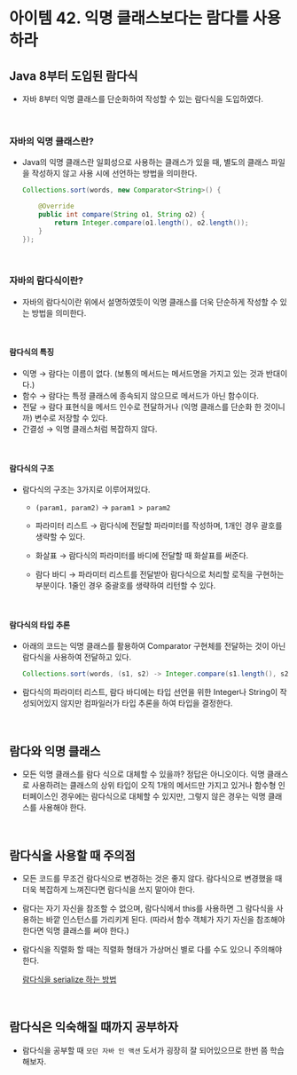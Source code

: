 # 아이템 42. 익명 클래스보다는 람다를 사용하라

## Java 8부터 도입된 람다식

- 자바 8부터 익명 클래스를 단순화하여 작성할 수 있는 람다식을 도입하였다.

<br>

### 자바의 익명 클래스란?

- Java의 익명 클래스란 일회성으로 사용하는 클래스가 있을 때, 별도의 클래스 파일을 작성하지 않고 사용 시에 선언하는 방법을 의미한다.

  ```java
  Collections.sort(words, new Comparator<String>() {

      @Override
      public int compare(String o1, String o2) {
          return Integer.compare(o1.length(), o2.length());
      }
  });
  ```

<br>

### 자바의 람다식이란?

- 자바의 람다식이란 위에서 설명하였듯이 익명 클래스를 더욱 단순하게 작성할 수 있는 방법을 의미한다.

<br>

#### 람다식의 특징

- 익명 → 람다는 이름이 없다. (보통의 메서드는 메서드명을 가지고 있는 것과 반대이다.)
- 함수 → 람다는 특정 클래스에 종속되지 않으므로 메서드가 아닌 함수이다.
- 전달 → 람다 표현식을 메서드 인수로 전달하거나 (익명 클래스를 단순화 한 것이니까) 변수로 저장할 수 있다.
- 간결성 → 익명 클래스처럼 복잡하지 않다.

<br>

#### 람다식의 구조

- 람다식의 구조는 3가지로 이루어져있다.

  - `(param1, param2)` → `param1 > param2`

  - 파라미터 리스트 → 람다식에 전달할 파라미터를 작성하며, 1개인 경우 괄호를 생략할 수 있다.
  - 화살표 → 람다식의 파라미터를 바디에 전달할 때 화살표를 써준다.
  - 람다 바디 → 파라미터 리스트를 전달받아 람다식으로 처리할 로직을 구현하는 부분이다. 1줄인 경우 중괄호를 생략하여 리턴할 수 있다.

<br>

#### 람다식의 타입 추론

- 아래의 코드는 익명 클래스를 활용하여 Comparator 구현체를 전달하는 것이 아닌 람다식을 사용하여 전달하고 있다.

  ```java
  Collections.sort(words, (s1, s2) -> Integer.compare(s1.length(), s2.length()));
  ```

- 람다식의 파라미터 리스트, 람다 바디에는 타입 선언을 위한 Integer나 String이 작성되어있지 않지만 컴파일러가 타입 추론을 하여 타입을 결정한다.

<br>

## 람다와 익명 클래스

- 모든 익명 클래스를 람다 식으로 대체할 수 있을까? 정답은 아니오이다. 익명 클래스로 사용하려는 클래스의 상위 타입이 오직 1개의 메서드만 가지고 있거나 함수형 인터페이스인 경우에는 람다식으로 대체할 수 있지만, 그렇지 않은 경우는 익명 클래스를 사용해야 한다.

<br>

## 람다식을 사용할 때 주의점

- 모든 코드를 무조건 람다식으로 변경하는 것은 좋지 않다. 람다식으로 변경했을 때 더욱 복잡하게 느껴진다면 람다식을 쓰지 말아야 한다.

- 람다는 자기 자신을 참조할 수 없으며, 람다식에서 this를 사용하면 그 람다식을 사용하는 바깥 인스턴스를 가리키게 된다. (따라서 함수 객체가 자기 자신을 참조해야 한다면 익명 클래스를 써야 한다.)

- 람다식을 직렬화 할 때는 직렬화 형태가 가상머신 별로 다를 수도 있으니 주의해야 한다.

  [람다식을 serialize 하는 방법](https://stackoverflow.com/questions/22807912/how-to-serialize-a-lambda)

<br>

## 람다식은 익숙해질 때까지 공부하자

- 람다식을 공부할 때 `모던 자바 인 액션` 도서가 굉장히 잘 되어있으므로 한번 쯤 학습해보자.
